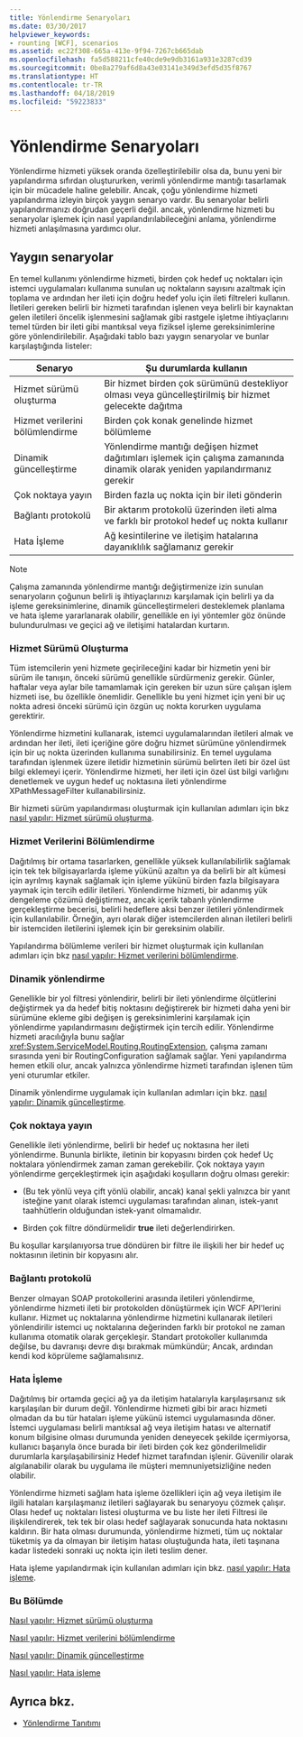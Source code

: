 ```yaml
---
title: Yönlendirme Senaryoları
ms.date: 03/30/2017
helpviewer_keywords:
- rounting [WCF], scenarios
ms.assetid: ec22f308-665a-413e-9f94-7267cb665dab
ms.openlocfilehash: fa5d588211cfe40cde9e9db3161a931e3287cd39
ms.sourcegitcommit: 0be8a279af6d8a43e03141e349d3efd5d35f8767
ms.translationtype: HT
ms.contentlocale: tr-TR
ms.lasthandoff: 04/18/2019
ms.locfileid: "59223833"
---
```

# <a name="routing-scenarios"></a>Yönlendirme Senaryoları
Yönlendirme hizmeti yüksek oranda özelleştirilebilir olsa da, bunu yeni bir yapılandırma sıfırdan oluştururken, verimli yönlendirme mantığı tasarlamak için bir mücadele haline gelebilir.  Ancak, çoğu yönlendirme hizmeti yapılandırma izleyin birçok yaygın senaryo vardır. Bu senaryolar belirli yapılandırmanızı doğrudan geçerli değil. ancak, yönlendirme hizmeti bu senaryolar işlemek için nasıl yapılandırılabileceğini anlama, yönlendirme hizmeti anlaşılmasına yardımcı olur.  
  
## <a name="common-scenarios"></a>Yaygın senaryolar  
 En temel kullanımı yönlendirme hizmeti, birden çok hedef uç noktaları için istemci uygulamaları kullanıma sunulan uç noktaların sayısını azaltmak için toplama ve ardından her ileti için doğru hedef yolu için ileti filtreleri kullanın. İletileri gereken belirli bir hizmeti tarafından işlenen veya belirli bir kaynaktan gelen iletileri öncelik işlenmesini sağlamak gibi rastgele işletme ihtiyaçlarını temel türden bir ileti gibi mantıksal veya fiziksel işleme gereksinimlerine göre yönlendirilebilir. Aşağıdaki tablo bazı yaygın senaryolar ve bunlar karşılaştığında listeler:  
  
|Senaryo|Şu durumlarda kullanın|  
|--------------|--------------|  
|Hizmet sürümü oluşturma|Bir hizmet birden çok sürümünü destekliyor olması veya güncelleştirilmiş bir hizmet gelecekte dağıtma|  
|Hizmet verilerini bölümlendirme|Birden çok konak genelinde hizmet bölümleme|  
|Dinamik güncelleştirme|Yönlendirme mantığı değişen hizmet dağıtımları işlemek için çalışma zamanında dinamik olarak yeniden yapılandırmanız gerekir|  
|Çok noktaya yayın|Birden fazla uç nokta için bir ileti gönderin|  
|Bağlantı protokolü|Bir aktarım protokolü üzerinden ileti alma ve farklı bir protokol hedef uç nokta kullanır|  
|Hata İşleme|Ağ kesintilerine ve iletişim hatalarına dayanıklılık sağlamanız gerekir|  
  
> [!NOTE]
>  Çalışma zamanında yönlendirme mantığı değiştirmenize izin sunulan senaryoların çoğunun belirli iş ihtiyaçlarınızı karşılamak için belirli ya da işleme gereksinimlerine, dinamik güncelleştirmeleri desteklemek planlama ve hata işleme yararlanarak olabilir, genellikle en iyi yöntemler göz önünde bulundurulması ve geçici ağ ve iletişimi hatalardan kurtarın.  
  
### <a name="service-versioning"></a>Hizmet Sürümü Oluşturma  
 Tüm istemcilerin yeni hizmete geçirileceğini kadar bir hizmetin yeni bir sürüm ile tanışın, önceki sürümü genellikle sürdürmeniz gerekir. Günler, haftalar veya aylar bile tamamlamak için gereken bir uzun süre çalışan işlem hizmeti ise, bu özellikle önemlidir. Genellikle bu yeni hizmet için yeni bir uç nokta adresi önceki sürümü için özgün uç nokta korurken uygulama gerektirir.  
  
 Yönlendirme hizmetini kullanarak, istemci uygulamalarından iletileri almak ve ardından her ileti, ileti içeriğine göre doğru hizmet sürümüne yönlendirmek için bir uç nokta üzerinden kullanıma sunabilirsiniz. En temel uygulama tarafından işlenmek üzere iletidir hizmetinin sürümü belirten ileti bir özel üst bilgi eklemeyi içerir. Yönlendirme hizmeti, her ileti için özel üst bilgi varlığını denetlemek ve uygun hedef uç noktasına ileti yönlendirme XPathMessageFilter kullanabilirsiniz.  
  
 Bir hizmeti sürüm yapılandırması oluşturmak için kullanılan adımları için bkz [nasıl yapılır: Hizmet sürümü oluşturma](../../../../docs/framework/wcf/feature-details/how-to-service-versioning.md).
  
### <a name="service-data-partitioning"></a>Hizmet Verilerini Bölümlendirme  
 Dağıtılmış bir ortama tasarlarken, genellikle yüksek kullanılabilirlik sağlamak için tek tek bilgisayarlarda işleme yükünü azaltın ya da belirli bir alt kümesi için ayrılmış kaynak sağlamak için işleme yükünü birden fazla bilgisayara yaymak için tercih edilir iletileri. Yönlendirme hizmeti, bir adanmış yük dengeleme çözümü değiştirmez, ancak içerik tabanlı yönlendirme gerçekleştirme becerisi, belirli hedeflere aksi benzer iletileri yönlendirmek için kullanılabilir. Örneğin, ayrı olarak diğer istemcilerden alınan iletileri belirli bir istemciden iletilerini işlemek için bir gereksinim olabilir.  
  
 Yapılandırma bölümleme verileri bir hizmet oluşturmak için kullanılan adımları için bkz [nasıl yapılır: Hizmet verilerini bölümlendirme](../../../../docs/framework/wcf/feature-details/how-to-service-data-partitioning.md).  
  
### <a name="dynamic-routing"></a>Dinamik yönlendirme  
 Genellikle bir yol filtresi yönlendirir, belirli bir ileti yönlendirme ölçütlerini değiştirmek ya da hedef bitiş noktasını değiştirerek bir hizmeti daha yeni bir sürümüne ekleme gibi değişen iş gereksinimlerini karşılamak için yönlendirme yapılandırmasını değiştirmek için tercih edilir. Yönlendirme hizmeti aracılığıyla bunu sağlar <xref:System.ServiceModel.Routing.RoutingExtension>, çalışma zamanı sırasında yeni bir RoutingConfiguration sağlamak sağlar. Yeni yapılandırma hemen etkili olur, ancak yalnızca yönlendirme hizmeti tarafından işlenen tüm yeni oturumlar etkiler.  
  
 Dinamik yönlendirme uygulamak için kullanılan adımları için bkz. [nasıl yapılır: Dinamik güncelleştirme](../../../../docs/framework/wcf/feature-details/how-to-dynamic-update.md).
  
### <a name="multicast"></a>Çok noktaya yayın  
 Genellikle ileti yönlendirme, belirli bir hedef uç noktasına her ileti yönlendirme.  Bununla birlikte, iletinin bir kopyasını birden çok hedef Uç noktalara yönlendirmek zaman zaman gerekebilir. Çok noktaya yayın yönlendirme gerçekleştirmek için aşağıdaki koşulların doğru olması gerekir:  
  
-   (Bu tek yönlü veya çift yönlü olabilir, ancak) kanal şekli yalnızca bir yanıt isteğine yanıt olarak istemci uygulaması tarafından alınan, istek-yanıt taahhütlerin olduğundan istek-yanıt olmamalıdır.  
  
-   Birden çok filtre döndürmelidir **true** ileti değerlendirirken.  
  
 Bu koşullar karşılanıyorsa true döndüren bir filtre ile ilişkili her bir hedef uç noktasının iletinin bir kopyasını alır.  
  
### <a name="protocol-bridging"></a>Bağlantı protokolü  
 Benzer olmayan SOAP protokollerini arasında iletileri yönlendirme, yönlendirme hizmeti ileti bir protokolden dönüştürmek için WCF API'lerini kullanır. Hizmet uç noktalarına yönlendirme hizmetini kullanarak iletileri yönlendirilir istemci uç noktalarına değerinden farklı bir protokol ne zaman kullanıma otomatik olarak gerçekleşir. Standart protokoller kullanımda değilse, bu davranışı devre dışı bırakmak mümkündür; Ancak, ardından kendi kod köprüleme sağlamalısınız.
  
### <a name="error-handling"></a>Hata İşleme  
 Dağıtılmış bir ortamda geçici ağ ya da iletişim hatalarıyla karşılaşırsanız sık karşılaşılan bir durum değil. Yönlendirme hizmeti gibi bir aracı hizmeti olmadan da bu tür hataları işleme yükünü istemci uygulamasında döner. İstemci uygulaması belirli mantıksal ağ veya iletişim hatası ve alternatif konum bilgisine olması durumunda yeniden deneyecek şekilde içermiyorsa, kullanıcı başarıyla önce burada bir ileti birden çok kez gönderilmelidir durumlarla karşılaşabilirsiniz Hedef hizmet tarafından işlenir. Güvenilir olarak algılanabilir olarak bu uygulama ile müşteri memnuniyetsizliğine neden olabilir.  
  
 Yönlendirme hizmeti sağlam hata işleme özellikleri için ağ veya iletişim ile ilgili hataları karşılaşmanız iletileri sağlayarak bu senaryoyu çözmek çalışır. Olası hedef uç noktaları listesi oluşturma ve bu liste her ileti Filtresi ile ilişkilendirerek, tek tek bir olası hedef sağlayarak sonucunda hata noktasını kaldırın. Bir hata olması durumunda, yönlendirme hizmeti, tüm uç noktalar tüketmiş ya da olmayan bir iletişim hatası oluştuğunda hata, ileti taşınana kadar listedeki sonraki uç nokta için ileti teslim dener.  
  
 Hata işleme yapılandırmak için kullanılan adımları için bkz. [nasıl yapılır: Hata işleme](../../../../docs/framework/wcf/feature-details/how-to-error-handling.md).
  
### <a name="in-this-section"></a>Bu Bölümde  
 [Nasıl yapılır: Hizmet sürümü oluşturma](../../../../docs/framework/wcf/feature-details/how-to-service-versioning.md)  
  
 [Nasıl yapılır: Hizmet verilerini bölümlendirme](../../../../docs/framework/wcf/feature-details/how-to-service-data-partitioning.md)  
  
 [Nasıl yapılır: Dinamik güncelleştirme](../../../../docs/framework/wcf/feature-details/how-to-dynamic-update.md)  
  
 [Nasıl yapılır: Hata işleme](../../../../docs/framework/wcf/feature-details/how-to-error-handling.md)  
  
## <a name="see-also"></a>Ayrıca bkz.

- [Yönlendirme Tanıtımı](../../../../docs/framework/wcf/feature-details/routing-introduction.md)
